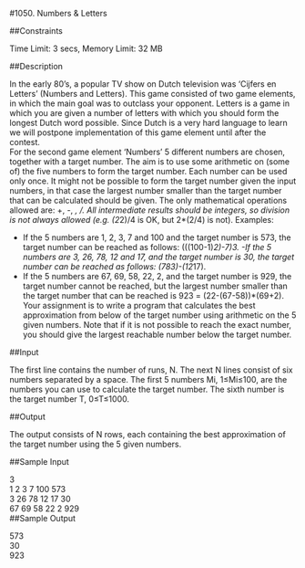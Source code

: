 #1050. Numbers & Letters

##Constraints

Time Limit: 3 secs, Memory Limit: 32 MB

##Description

In the early 80’s, a popular TV show on Dutch television was ‘Cijfers en Letters’ (Numbers and Letters). This game consisted of two game elements, in which the main goal was to outclass your opponent. Letters is a game in which you are given a number of letters with which you should form the longest Dutch word possible. Since Dutch is a very hard language to learn we will postpone implementation of this game element until after the contest.   
For the second game element ‘Numbers’ 5 different numbers are chosen, together with a target number. The aim is to use some arithmetic on (some of) the five numbers to form the target number. Each number can be used only once. It might not be possible to form the target number given the input numbers, in that case the largest number smaller than the target number that can be calculated should be given. The only mathematical operations allowed are: +, -, *, /.  All intermediate results should be integers, so division is not always allowed (e.g. (2*2)/4 is OK, but 2*(2/4) is not). 
Examples:   
- If the 5 numbers are 1, 2, 3, 7 and 100 and the target number is 573, the target number can be reached as follows: (((100-1)*2)-7)*3. -If the 5 numbers are 3, 26, 78, 12 and 17, and the target number is 30, the target number can be reached as follows: (78*3)-(12*17).   
- If the 5 numbers are 67, 69, 58, 22, 2, and the target number is 929, the target number cannot be reached, but the largest number smaller than the target number that can be reached is 923 = (22-(67-58))*(69+2).   
Your assignment is to write a program that calculates the best approximation from below of the target number using arithmetic on the 5 given numbers. Note that if it is not possible to reach the exact number, you should give the largest reachable number below the target number.  

##Input

The first line contains the number of runs, N. The next N lines consist of six numbers separated by a space. The first 5 numbers Mi, 1≤Mi≤100, are the numbers you can use to calculate the target number. The sixth number is the target number T, 0≤T≤1000.

##Output

The output consists of N rows, each containing the best approximation of the target number using the 5 given numbers.

##Sample Input

3  
1 2 3 7 100 573  
3 26 78 12 17 30  
67 69 58 22 2 929  
##Sample Output

573  
30   
923